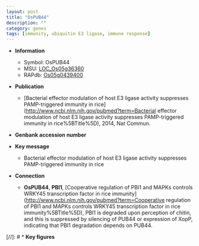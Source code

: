 ```yaml
---
layout: post
title: "OsPUB44"
description: ""
category: genes
tags: [immunity, ubiquitin E3 ligase, immune response]
---
```


* **Information**  
    + Symbol: OsPUB44  
    + MSU: [LOC_Os05g36360](http://rice.uga.edu/cgi-bin/ORF_infopage.cgi?orf=LOC_Os05g36360)  
    + RAPdb: [Os05g0439400](https://rapdb.dna.affrc.go.jp/locus/?name=Os05g0439400)  

* **Publication**  
    + [Bacterial effector modulation of host E3 ligase activity suppresses PAMP-triggered immunity in rice](http://www.ncbi.nlm.nih.gov/pubmed?term=Bacterial effector modulation of host E3 ligase activity suppresses PAMP-triggered immunity in rice%5BTitle%5D), 2014, Nat Commun.

* **Genbank accession number**  

* **Key message**  
    + Bacterial effector modulation of host E3 ligase activity suppresses PAMP-triggered immunity in rice

* **Connection**  
    + __OsPUB44__, __PBI1__, [Cooperative regulation of PBI1 and MAPKs controls WRKY45 transcription factor in rice immunity](http://www.ncbi.nlm.nih.gov/pubmed?term=Cooperative regulation of PBI1 and MAPKs controls WRKY45 transcription factor in rice immunity%5BTitle%5D), PBI1 is degraded upon perception of chitin, and this is suppressed by silencing of PUB44 or expression of XopP, indicating that PBI1 degradation depends on PUB44.

[//]: # * **Key figures**  


